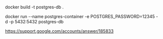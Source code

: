 docker build -t postgres-db .

docker run --name postgres-container -e POSTGRES_PASSWORD=12345 -d -p 5432:5432 postgres-db

https://support.google.com/accounts/answer/185833